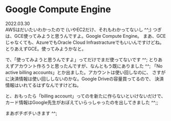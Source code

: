 # Google Compute Engine

2022.03.30<br />
AWSはだいたいわかったので (いやEC2だけ、それもわかってないし ^^;)
つぎは、GCE使ってみようと思うんですよ。Google Compute Engine。
まあ、GCEじゃなくても、AzureでもOracle Cloud Infrastractureでもいいんですけどね。
とりあえずGCE。使ってみようかなと。

で、「使ってみようと思うんですよ」ってだけでまだ使ってないです ^^;
とりあえずアカウント作ろうと思ったんですが、なんともう既にありました ^^;
「No active billing accounts」とか出ました。アカウントは使い回しなのに、
さすがに決済情報は使い回ししないのかな。Google Driveの容量買ってるので、
決済情報はいれてるはずなんですけどね。

と、おもったら「billing account」ってのを新たに作らないといけないだけで、
カード情報はGoogle先生がおぼえていらっしゃったのを出してきました ^^;;

まあボチボチいきます ^^;
